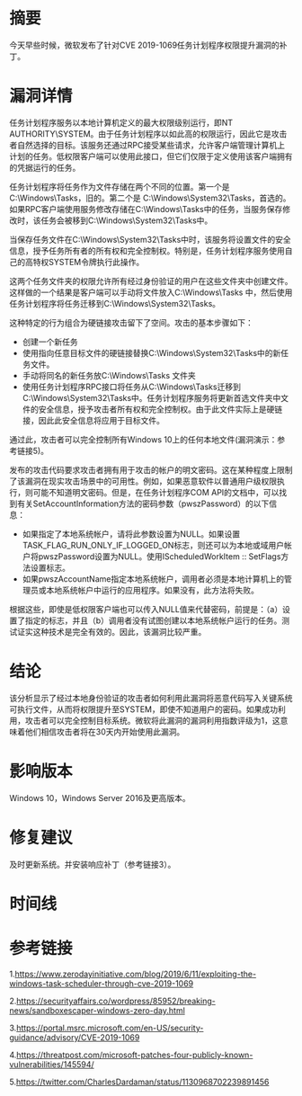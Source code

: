 # 摘要

今天早些时候，微软发布了针对CVE 2019-1069任务计划程序权限提升漏洞的补丁。

# 漏洞详情

任务计划程序服务以本地计算机定义的最大权限级别运行，即NT AUTHORITY\SYSTEM。由于任务计划程序以如此高的权限运行，因此它是攻击者自然选择的目标。该服务还通过RPC接受某些请求，允许客户端管理计算机上计划的任务。低权限客户端可以使用此接口，但它们仅限于定义使用该客户端拥有的凭据运行的任务。

任务计划程序将任务作为文件存储在两个不同的位置。第一个是C:\Windows\Tasks，旧的。第二个是 C:\Windows\System32\Tasks，首选的。如果RPC客户端使用服务修改存储在C:\Windows\Tasks中的任务，当服务保存修改时，该任务会被移到C:\Windows\System32\Tasks中。

当保存任务文件在C:\Windows\System32\Tasks中时，该服务将设置文件的安全信息，授予任务所有者的所有权和完全控制权。特别是，任务计划程序服务使用自己的高特权SYSTEM令牌执行此操作。

这两个任务文件夹的权限允许所有经过身份验证的用户在这些文件夹中创建文件。这样做的一个结果是客户端可以手动将文件放入C:\Windows\Tasks 中，然后使用任务计划程序将任务迁移到C:\Windows\System32\Tasks。

这种特定的行为组合为硬链接攻击留下了空间。攻击的基本步骤如下：

- 创建一个新任务
- 使用指向任意目标文件的硬链接替换C:\Windows\System32\Tasks中的新任务文件。
- 手动将同名的新任务放C:\Windows\Tasks 文件夹
- 使用任务计划程序RPC接口将任务从C:\Windows\Tasks迁移到C:\Windows\System32\Tasks中。任务计划程序服务将更新首选文件夹中文件的安全信息，授予攻击者所有权和完全控制权。由于此文件实际上是硬链接，因此此安全信息将应用于目标文件。

通过此，攻击者可以完全控制所有Windows 10上的任何本地文件(漏洞演示：参考链接5)。

发布的攻击代码要求攻击者拥有用于攻击的帐户的明文密码。这在某种程度上限制了该漏洞在现实攻击场景中的可用性。例如，如果恶意软件以普通用户级权限执行，则可能不知道明文密码。但是，在任务计划程序COM API的文档中，可以找到有关SetAccountInformation方法的密码参数（pwszPassword）的以下信息：

- 如果指定了本地系统帐户，请将此参数设置为NULL。如果设置TASK_FLAG_RUN_ONLY_IF_LOGGED_ON标志，则还可以为本地或域用户帐户将pwszPassword设置为NULL。使用IScheduledWorkItem :: SetFlags方法设置标志。
- 如果pwszAccountName指定本地系统帐户，调用者必须是本地计算机上的管理员或本地系统帐户中运行的应用程序。如果没有，此方法将失败。

根据这些，即使是低权限客户端也可以传入NULL值来代替密码，前提是：（a）设置了指定的标志，并且（b）调用者没有试图创建以本地系统帐户运行的任务。测试证实这种技术是完全有效的。因此，该漏洞比较严重。

# 结论

该分析显示了经过本地身份验证的攻击者如何利用此漏洞将恶意代码写入关键系统可执行文件，从而将权限提升至SYSTEM，即使不知道用户的密码。如果成功利用，攻击者可以完全控制目标系统。微软将此漏洞的漏洞利用指数评级为1，这意味着他们相信攻击者将在30天内开始使用此漏洞。

# 影响版本

Windows 10，Windows Server 2016及更高版本。

# 修复建议

及时更新系统。并安装响应补丁（参考链接3）。

# 时间线



# 参考链接

1.https://www.zerodayinitiative.com/blog/2019/6/11/exploiting-the-windows-task-scheduler-through-cve-2019-1069

2.https://securityaffairs.co/wordpress/85952/breaking-news/sandboxescaper-windows-zero-day.html

3.https://portal.msrc.microsoft.com/en-US/security-guidance/advisory/CVE-2019-1069

4.https://threatpost.com/microsoft-patches-four-publicly-known-vulnerabilities/145594/

5.https://twitter.com/CharlesDardaman/status/1130968702239891456